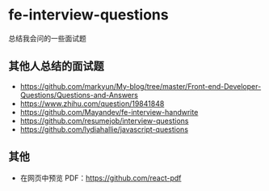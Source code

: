 # fe-interview-questions
总结我会问的一些面试题















## 其他人总结的面试题

* https://github.com/markyun/My-blog/tree/master/Front-end-Developer-Questions/Questions-and-Answers
* https://www.zhihu.com/question/19841848
* https://github.com/Mayandev/fe-interview-handwrite
* https://github.com/resumejob/interview-questions
* https://github.com/lydiahallie/javascript-questions

## 其他

* 在网页中预览 PDF：https://github.com/react-pdf